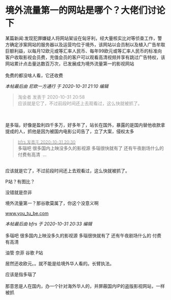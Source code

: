 # 境外流量第一的网站是哪个？大佬们讨论下


某篇新闻:发现犯罪嫌疑人将网站架设在匈牙利，经大量核实比对等侦查工作，警方确定涉案网站的服务器以及运营均位于境外，该网站以会员制以及植入广告牟取巨额利益，以每月12欧元或等汇率人民币、每年99欧元或等汇率人民币的标准向客户收取影视会员费，充值会员的客户可以观看高清视频并享有跳过广告特权，该网站累计点击量达数百万次，已发展成为境外流量第一的影视网站<br />
<br />
免费的都没啥人看，它还收费<img src="static/image/smiley/default/sad.gif" smilieid="2" border="0" alt="" /> 

<i class="pstatus"> 本帖最后由 尼欧一方通行 于 2020-10-31 21:10 编辑 </i><br />
<div class="quote"><blockquote><font color="#999999">淘金者 发表于 2020-10-31 20:58</font><br />
<font color="#999999">应该就是它了，不过前段时间还上去观看过，这么快就被抓了。</font></blockquote></div><br />
<br />
是多瑙，好像是盈利四千多万，好多年了，站长在国外，暴露的是国内替他收款拿提成的人，抓他是因为被国内电影公司告了，立了大案，侵权太多

<div class="quote"><blockquote><font size="2"><a href="https://www.hostloc.com/forum.php?mod=redirect&amp;goto=findpost&amp;pid=9381950&amp;ptid=760707" target="_blank"><font color="#999999">bfrs 发表于 2020-10-31 20:30</font></a></font><br />
多瑙吧 很多国内上映没多久的影视源 多瑙很快就有了 还有午夜剧场什么的 付费有高清&nbsp;&nbsp;...</blockquote></div><br />
应该就是它了，不过前段时间还上去观看过，这么快就被抓了。

P站？有图比？

没错就是奈非<img src="static/image/smiley/default/biggrin.gif" smilieid="3" border="0" alt="" />

境外流量第一？那谷歌莫属了，你这个没意义啊

www.you_tu_be.com

<i class="pstatus"> 本帖最后由 bfrs 于 2020-10-31 20:33 编辑 </i><br />
<br />
多瑙吧 很多国内上映没多久的影视源 多瑙很快就有了 还有午夜剧场什么的 付费有高清 

油管 奈菲 谷歌 P站

居然还收欧元。。就不能是给境外华人看的。长臂执法。

应该是指多瑙了<br />
<br />
那意思是人在国内，办一个针对海外华人的，并屏蔽国内IP的盗版影视网站，一样被抓
